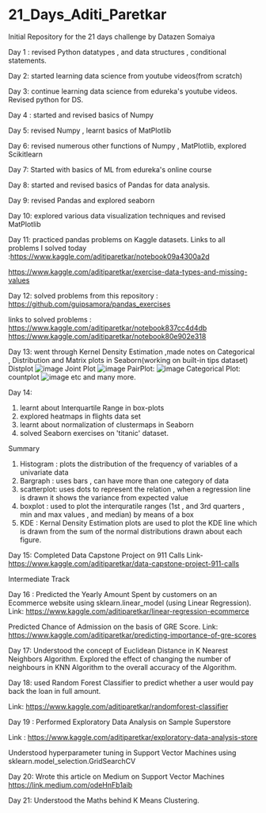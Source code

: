 # 21_Days_Aditi_Paretkar
Initial Repository for the 21 days challenge by Datazen Somaiya

Day 1 : revised Python datatypes , and data structures , conditional statements.

Day 2: started learning data science from youtube videos(from scratch)

Day 3: continue learning data science from edureka's youtube videos. Revised python for DS.

Day 4 : started and revised basics of Numpy 

Day 5: revised Numpy , learnt basics of MatPlotlib

Day 6: revised numerous other functions of Numpy , MatPlotlib, explored Scikitlearn

Day 7: Started with basics of ML from edureka's online course

Day 8: started and revised basics of Pandas for data analysis.

Day 9: revised Pandas and explored seaborn

Day 10: explored various data visualization techniques and revised MatPlotlib

Day 11: practiced pandas problems on Kaggle datasets.
Links to all problems I solved today :https://www.kaggle.com/aditiparetkar/notebook09a4300a2d

https://www.kaggle.com/aditiparetkar/exercise-data-types-and-missing-values

Day 12: solved problems from this repository : https://github.com/guipsamora/pandas_exercises

links to solved problems : https://www.kaggle.com/aditiparetkar/notebook837cc4d4db
https://www.kaggle.com/aditiparetkar/notebook80e902e318

Day 13: went through Kernel Density Estimation ,made notes on Categorical , Distribution and Matrix plots in Seaborn(working on built-in tips dataset)
Distplot
![image](https://user-images.githubusercontent.com/68003668/126074682-298c1352-212c-4625-a90d-1943993d7ee9.png)
Joint Plot
![image](https://user-images.githubusercontent.com/68003668/126074693-ee5e8932-ad6b-4a85-9875-237d42c74cf8.png)
PairPlot:
![image](https://user-images.githubusercontent.com/68003668/126074737-1759f8cc-a638-4260-bf73-6d3166ff4612.png)
Categorical Plot: countplot
![image](https://user-images.githubusercontent.com/68003668/126074765-462424db-12c8-4d1c-bdd5-216c439c8c91.png)
etc and many more.

Day 14: 
1. learnt about Interquartile Range in box-plots 
2.  explored heatmaps in flights data set 
3.   learnt about normalization of clustermaps in Seaborn
4. solved Seaborn exercises on 'titanic' dataset.

Summary 
1. Histogram : plots the distribution of the frequency of variables of a univariate data
2. Bargraph : uses bars , can have more than one category of data
3. scatterplot: uses dots to represent the relation , when a regression line is drawn it shows the variance from expected value
4. boxplot : used to plot the interquratile ranges (1st , and 3rd quarters , min and max values , and median) by means of a box
5. KDE : Kernal Density Estimation plots are used to plot the KDE line which is drawn from the sum of the normal distributions drawn about each figure.

Day 15: Completed Data Capstone Project on 911 Calls
Link- https://www.kaggle.com/aditiparetkar/data-capstone-project-911-calls

Intermediate Track

Day 16 : Predicted the Yearly Amount Spent by customers on an Ecommerce website using sklearn.linear_model (using Linear Regression).
Link: https://www.kaggle.com/aditiparetkar/linear-regression-ecommerce


Predicted Chance of Admission on the basis of GRE Score.
Link: https://www.kaggle.com/aditiparetkar/predicting-importance-of-gre-scores

Day 17: Understood the concept of Euclidean Distance in K Nearest Neighbors Algorithm.
Explored the effect of changing the number of neighbours in KNN Algorithm to the overall accuracy of the Algorithm.

Day 18: used Random Forest Classifier to predict whether a user would pay back the loan in  full amount.

Link: https://www.kaggle.com/aditiparetkar/randomforest-classifier

Day 19 : Performed Exploratory Data Analysis on Sample Superstore

Link : https://www.kaggle.com/aditiparetkar/exploratory-data-analysis-store

Understood hyperparameter tuning in Support Vector Machines using sklearn.model_selection.GridSearchCV

Day 20: Wrote this article on Medium on Support Vector Machines 
 https://link.medium.com/odeHnFb1aib

Day 21: Understood the Maths behind K Means Clustering.
